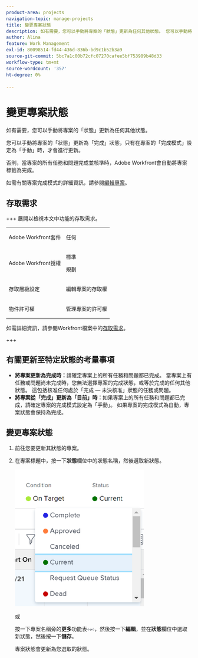 ```yaml
---
product-area: projects
navigation-topic: manage-projects
title: 變更專案狀態
description: 如有需要，您可以手動將專案的「狀態」更新為任何其他狀態。 您可以手動將專案的「狀態」更新為「完成」狀態，只有在專案的「完成模式」設定為「手動」時，才會進行更新。
author: Alina
feature: Work Management
exl-id: 80098514-fd44-436d-836b-bd9c1b52b3a9
source-git-commit: 5bc7a1c00b72cfc07270cafee5bf753989b48d33
workflow-type: tm+mt
source-wordcount: '357'
ht-degree: 0%

---
```


# 變更專案狀態

<!--Audited: 02/2024-->

如有需要，您可以手動將專案的「狀態」更新為任何其他狀態。

您可以手動將專案的「狀態」更新為「完成」狀態，只有在專案的「完成模式」設定為「手動」時，才會進行更新。

否則，當專案的所有任務和問題完成並核準時，Adobe Workfront會自動將專案標籤為完成。

如需有關專案完成模式的詳細資訊，請參閱[編輯專案](/help/quicksilver/manage-work/projects/manage-projects/edit-projects.md)。

## 存取需求

+++ 展開以檢視本文中功能的存取需求。

<table style="table-layout:auto"> 
 <col> 
 <col> 
 <tbody> 
  <tr> 
   <td role="rowheader">Adobe Workfront套件</td> 
   <td> <p>任何</p> </td> 
  </tr> 
  <tr> 
   <td role="rowheader">Adobe Workfront授權</td> 
   <td> <p>標準</p> 
   <p>規劃</p>
   </td> 
  </tr> 
  <tr> 
   <td role="rowheader">存取層級設定</td> 
   <td> <p>編輯專案的存取權</p> </td> 
  </tr> 
  <tr> 
   <td role="rowheader">物件許可權</td> 
   <td> <p>管理專案的許可權</p> </td> 
  </tr> 
 </tbody> 
</table>

如需詳細資訊，請參閱Workfront檔案中的[存取需求](/help/quicksilver/administration-and-setup/add-users/access-levels-and-object-permissions/access-level-requirements-in-documentation.md)。

+++


<!--Old:

<table style="table-layout:auto"> 
 <col> 
 <col> 
 <tbody> 
  <tr> 
   <td role="rowheader">Adobe Workfront plan</td> 
   <td> <p>Any</p> </td> 
  </tr> 
  <tr> 
   <td role="rowheader">Adobe Workfront license*</td> 
   <td> <p>New: Standard </p> 
   Or
   <p>Current: Plan </p>
   </td> 
  </tr> 
  <tr> 
   <td role="rowheader">Access level configurations</td> 
   <td> <p>Edit access to Projects</p> </td> 
  </tr> 
  <tr> 
   <td role="rowheader">Object permissions</td> 
   <td> <p>Manage permissions on the project</p> </td> 
  </tr> 
 </tbody> 
</table>-->

## 有關更新至特定狀態的考量事項

* **將專案更新為完成時：**&#x200B;請確定專案上的所有任務和問題都已完成。 當專案上有任務或問題尚未完成時，您無法選擇專案的完成狀態，或等於完成的任何其他狀態。 這包括核准任何處於「完成 — 未決核准」狀態的任務或問題。
* **將專案從「完成」更新為「目前」時：**&#x200B;如果專案上的所有任務和問題都已完成，請確定專案的完成模式設定為「手動」。 如果專案的完成模式為自動，專案狀態會保持為完成。

## 變更專案狀態

1. 前往您要更新其狀態的專案。
1. 在專案標題中，按一下&#x200B;**狀態**&#x200B;欄位中的狀態名稱，然後選取新狀態。

   ![變更專案狀態](assets/change-project-status-in-header-drop-down-nwe-350x371.png)

   或

   按一下專案名稱旁的&#x200B;**更多**&#x200B;功能表![更多](assets/qs-more-menu.png)，然後按一下&#x200B;**編輯**，並在&#x200B;**狀態**&#x200B;欄位中選取新狀態，然後按一下&#x200B;**儲存**。

   專案狀態會更新為您選取的狀態。
